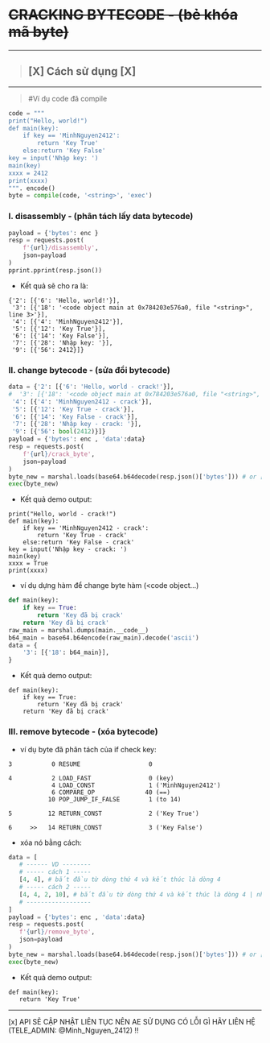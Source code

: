 # ~~CRACKING BYTECODE - (bẻ khóa mã byte)~~
---
> ## [X] Cách sử dụng [X]
---

> #Ví dụ code đã compile
```python
code = """
print("Hello, world!")
def main(key):
    if key == 'MinhNguyen2412':
        return 'Key True'
    else:return 'Key False'
key = input('Nhập key: ')
main(key)
xxxx = 2412
print(xxxx)
""". encode()
byte = compile(code, '<string>', 'exec')
```

### I. disassembly - (phân tách lấy data bytecode)


```python
payload = {'bytes': enc }
resp = requests.post(
    f'{url}/disassembly',
    json=payload
)
pprint.pprint(resp.json())
```
- Kết quả sẽ cho ra là:
```
{'2': [{'6': 'Hello, world!'}],
 '3': [{'18': '<code object main at 0x784203e576a0, file "<string>", line 3>'}],
 '4': [{'4': 'MinhNguyen2412'}],
 '5': [{'12': 'Key True'}],
 '6': [{'14': 'Key False'}],
 '7': [{'28': 'Nhập key: '}],
 '9': [{'56': 2412}]}
 ```
### II. change bytecode - (sửa đổi bytecode)


```python
data = {'2': [{'6': 'Hello, world - crack!'}],
#  '3': [{'18': '<code object main at 0x784203e576a0, file "<string>", line 3>'}], # (<code object...) tham số này cho biết phần này chứa byte định danh của 1 hàm
 '4': [{'4': 'MinhNguyen2412 - crack'}],
 '5': [{'12': 'Key True - crack'}],
 '6': [{'14': 'Key False - crack'}],
 '7': [{'28': 'Nhập key - crack: '}],
 '9': [{'56': bool(2412)}]}
payload = {'bytes': enc , 'data':data}
resp = requests.post(
    f'{url}/crack_byte',
    json=payload
)
byte_new = marshal.loads(base64.b64decode(resp.json()['bytes'])) # or ['error]
exec(byte_new)
```
- Kết quả demo output:
```
print("Hello, world - crack!")
def main(key):
    if key == 'MinhNguyen2412 - crack':
        return 'Key True - crack'
    else:return 'Key False - crack'
key = input('Nhập key - crack: ')
main(key)
xxxx = True
print(xxxx)
 ```
- ví dụ dựng hàm để change byte hàm (<code object...)
```python
def main(key):
    if key == True:
        return 'Key đã bị crack'
    return 'Key đã bị crack'
raw_main = marshal.dumps(main.__code__)
b64_main = base64.b64encode(raw_main).decode('ascii')
data = {
    '3': [{'18': b64_main}],
}
 ```
 - Kết quả demo output:
```
def main(key):
    if key == True:
        return 'Key đã bị crack'
    return 'Key đã bị crack'
 ```
### III. remove bytecode - (xóa bytecode)
 - ví dụ byte đã phân tách của if check key:
```
3           0 RESUME                   0

4           2 LOAD_FAST                0 (key)
            4 LOAD_CONST               1 ('MinhNguyen2412')
            6 COMPARE_OP              40 (==)
           10 POP_JUMP_IF_FALSE        1 (to 14)

5          12 RETURN_CONST             2 ('Key True')

6     >>   14 RETURN_CONST             3 ('Key False')
```
 - xóa nó bằng cách:
 ```python
data = [
    # ------ VD --------
    # ----- cách 1 -----
    [4, 4], # bắt đầu từ dòng thứ 4 và kết thúc là dòng 4
    # ----- cách 2 -----
    [4, 4, 2, 10], # bắt đầu từ dòng thứ 4 và kết thúc là dòng 4 | nhảy từ offset 2 đến 10
    # ------------------
]
payload = {'bytes': enc , 'data':data}
resp = requests.post(
    f'{url}/remove_byte',
    json=payload
)
byte_new = marshal.loads(base64.b64decode(resp.json()['bytes'])) # or ['error]
exec(byte_new)
```
 - Kết quả demo output:
 ```
 def main(key):
    return 'Key True'
 ```
---
[x] API SẼ CẬP NHẬT LIÊN TỤC NÊN AE SỬ DỤNG CÓ LỖI GÌ HÃY LIÊN HỆ (TELE_ADMIN: @Minh_Nguyen_2412) !!
